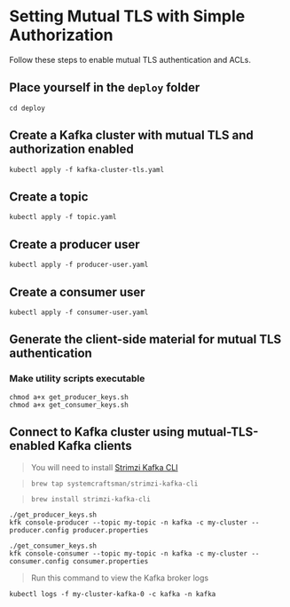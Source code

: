 # Setting Mutual TLS with Simple Authorization

Follow these steps to enable mutual TLS authentication and ACLs.

## Place yourself in the `deploy` folder
```
cd deploy
```
## Create a Kafka cluster with mutual TLS and authorization enabled
```
kubectl apply -f kafka-cluster-tls.yaml
```
## Create a topic
```
kubectl apply -f topic.yaml
```

## Create a producer user
```
kubectl apply -f producer-user.yaml
```
## Create a consumer user
```
kubectl apply -f consumer-user.yaml
```
## Generate the client-side material for mutual TLS authentication
### Make utility scripts executable
```
chmod a+x get_producer_keys.sh
chmod a+x get_consumer_keys.sh
```

## Connect to Kafka cluster using mutual-TLS-enabled Kafka clients
> You will need to install [Strimzi Kafka CLI](https://github.com/systemcraftsman/strimzi-kafka-cli)

> `brew tap systemcraftsman/strimzi-kafka-cli`

> `brew install strimzi-kafka-cli`
```
./get_producer_keys.sh
kfk console-producer --topic my-topic -n kafka -c my-cluster --producer.config producer.properties

./get_consumer_keys.sh
kfk console-consumer --topic my-topic -n kafka -c my-cluster --consumer.config consumer.properties
```

> Run this command to view the Kafka broker logs
```
kubectl logs -f my-cluster-kafka-0 -c kafka -n kafka
```

